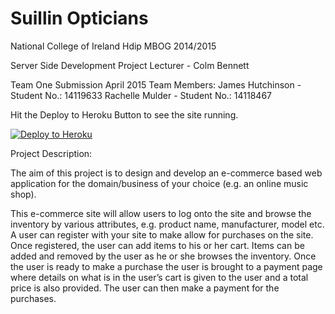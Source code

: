 Suillin Opticians
================

National College of Ireland
Hdip MBOG 2014/2015

Server Side Development Project
Lecturer - Colm Bennett

Team One Submission April 2015
Team Members:
James Hutchinson - Student No.:    14119633
Rachelle Mulder - Student No.:    14118467

                
Hit the Deploy to Heroku Button to see the site running.

[![Deploy to Heroku](https://www.herokucdn.com/deploy/button.png)](https://suillinopticians.herokuapp.com)

Project Description:

The aim of this project is to design and develop an e-commerce based web application for the domain/business 
of your choice (e.g. an online music shop). 

This e-commerce site will allow users to log onto the site and browse the inventory by various attributes, 
e.g. product name, manufacturer, model etc. A user can register with your site to make allow for purchases on 
the site. Once registered, the user can add items to his or her cart. Items can be added and removed by the 
user as he or she browses the inventory. Once the user is ready to make a purchase the user is brought to a 
payment page where details on what is in the user’s cart is given to the user and a total price is also provided. 
The user can then make a payment for the purchases.
